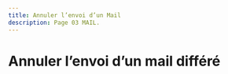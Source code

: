 ```yaml
---
title: Annuler l’envoi d’un Mail
description: Page 03 MAIL.
---
```


# Annuler l’envoi d’un mail différé